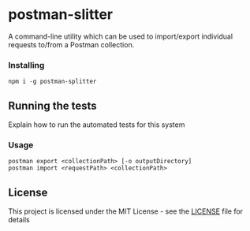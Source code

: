 # postman-slitter

A command-line utility which can be used to import/export individual requests to/from a Postman collection.

### Installing

```
npm i -g postman-splitter
```

## Running the tests

Explain how to run the automated tests for this system

### Usage

```
postman export <collectionPath> [-o outputDirectory]
postman import <requestPath> <collectionPath>
```

## License

This project is licensed under the MIT License - see the [LICENSE](LICENSE) file for details